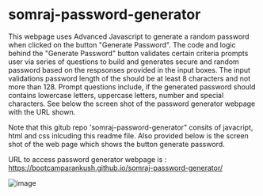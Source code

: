 # somraj-password-generator

This webpage uses Advanced Javascript to generate a random password when clicked on the button "Generate Password". The code and logic behind the "Generate Password" button validates certain criteria prompts user via series of questions to build and generates secure and random password based on the respsonses provided in the input boxes. The input validations password length of the should be at least 8 characters and not more than 128. Prompt questions include, if the generated password should contains lowercase letters, uppercase letters, number and special characters. See below the screen shot of the password generator webpage with the URL shown.

Note that this gitub repo 'somraj-password-generator" consits of javacript, html and css inlcuding this readme file. Also provided below is the screen shot of the web page which shows the button generate password.

URL to access password generator webpage is : https://bootcamparankush.github.io/somraj-password-generator/



![image](https://user-images.githubusercontent.com/120338398/212756675-17e7811f-45a9-45da-bd45-4435966a2948.png)
